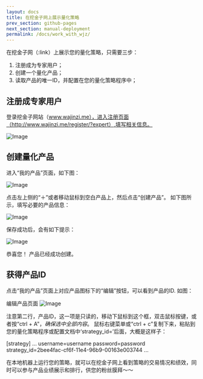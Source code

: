 ```yaml
---
layout: docs
title: 在挖金子网上展示量化策略  
prev_section: github-pages
next_section: manual-deployment
permalink: /docs/work_with_wjz/
---
```


在挖金子网（:link）上展示您的量化策略，只需要三步：
1. 注册成为专家用户；
2. 创建一个量化产品；
3. 读取产品的唯一ID，并配置在您的量化策略程序中；

## 注册成专家用户
登录挖金子网站（www.wajinzi.me），进入注册页面（http://www.wajinzi.me/register/?expert）,填写相关信息。

![Image](images/register_expert.png)

## 创建量化产品

进入“我的产品”页面，如下图：

![Image](images/create_prod1.png)

点击左上侧的“＋”或者移动鼠标到空白产品上，然后点击“创建产品”。
如下图所示，填写必要的产品信息：

![Image](images/create_prod2.png)

保存成功后，会有如下提示：

![Image](images/create_success.png)

恭喜您！ 产品已经成功创建。

## 获得产品ID

点击“我的产品”页面上对应产品图标下的“编辑”按钮，可以看到产品的ID.
如图：

编辑产品页面
![Image](images/edit_prod.png)

注意第二行，产品ID，这一项是只读的，移动下鼠标到这个框，双击鼠标按键，或者按“ctrl + A"，*确保选中全部内容*。 鼠标右键菜单或“ctrl + c”复制下来，粘贴到您的量化策略程序或配置文档中‘strategy_id=’后面，大概是这样子：

[strategy]
...
username=username
password=password
strategy_id=2bee4fac-cf6f-11e4-96b9-00163e003744
...

在本地机器上运行您的策略，就可以在挖金子网上看到策略的交易情况和绩效，同时可以参与产品业绩展示和排行，供您的粉丝膜拜〜〜

